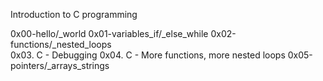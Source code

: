 Introduction to C programming

0x00-hello/_world 
0x01-variables_if/_else_while 
0x02-functions/_nested_loops  
0x03. C - Debugging
0x04. C - More functions, more nested loops
0x05-pointers/_arrays_strings
